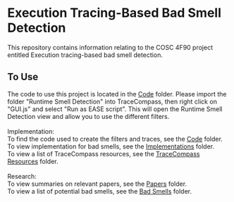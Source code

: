 # Execution Tracing-Based Bad Smell Detection
This repository contains information relating to the COSC 4F90 project entitled Execution tracing-based bad smell detection.
<br />
## To Use
The code to use this project is located in the [Code](Code/) folder. Please import the folder "Runtime Smell Detection" into TraceCompass, then right click on "GUI.js" and select "Run as EASE script". This will open the Runtime Smell Detection view and allow you to use the different filters.
<br />
<br />Implementation:
<br />To find the code used to create the filters and traces, see the [Code](Code/) folder.
<br />To view implementation for bad smells, see the [Implementations](Implementations/) folder.
<br />To view a list of TraceCompass resources, see the [TraceCompass Resources](TraceCompass-Resources/) folder.
<br />
<br />Research:
<br />To view summaries on relevant papers, see the [Papers](Papers/) folder.
<br />To view a list of potential bad smells, see the [Bad Smells](Bad-Smells/) folder.
